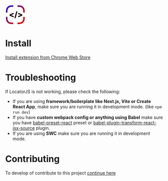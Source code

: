 <img src="src/assets/img/icon-128.png" width="64"/>

# Install

[Install extension from Chrome Web Store](https://chrome.google.com/webstore/detail/locatorjs/npbfdllefekhdplbkdigpncggmojpefi)

# Troubleshooting

If LocatorJS is not working, please check the following:

- If you are using **framework/boilerplate like Next.js, Vite or Create React App**, make sure you are running it in development mode. (like `npm run dev`)
- If you have **custom webpack config or anything using Babel** make sure you have [babel-preset-react](https://babeljs.io/docs/en/babel-preset-react) preset or [babel-plugin-transform-react-jsx-source](https://babeljs.io/docs/en/babel-plugin-transform-react-jsx-source) plugin.
- If you are using **SWC** make sure you are running it in development mode.

# Contributing

To develop of contribute to this project [continue here](./../../contributig.md)
